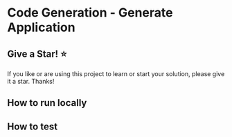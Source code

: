 # Code Generation - Generate Application


## Give a Star! :star:

If you like or are using this project to learn or start your solution, please give it a star. Thanks!

## How to run locally


## How to test

